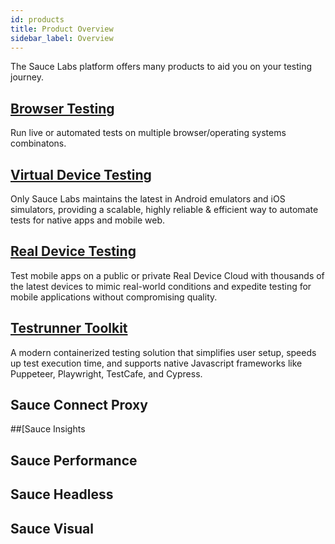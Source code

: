 ```yaml
---
id: products
title: Product Overview
sidebar_label: Overview
---
```


The Sauce Labs platform offers many products to aid you on your testing journey.

## [Browser Testing](guides/automation/automation-web-app-testing.md)

Run live or automated tests on multiple browser/operating systems combinatons.

## [Virtual Device Testing](guides/automation/automation-mobile-app-testing.md#virtual-device-testing) 

Only Sauce Labs maintains the latest in Android emulators and iOS simulators, providing a scalable, highly reliable & efficient way to automate tests for native apps and mobile web.

## [Real Device Testing](guides/automation/automation-mobile-app-testing.md#real-device-testing) 

Test mobile apps on a public or private Real Device Cloud with thousands of the latest devices to mimic real-world conditions and expedite testing for mobile applications without compromising quality.

## [Testrunner Toolkit](products/testrunner-toolkit/testrunner-toolkit-overview.md)

A modern containerized testing solution that simplifies user setup, speeds up test execution time, and supports native Javascript frameworks like Puppeteer, Playwright, TestCafe, and Cypress.

## Sauce Connect Proxy

##[Sauce Insights

## Sauce Performance

## Sauce Headless

## Sauce Visual 
